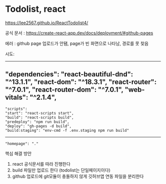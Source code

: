 # Todolist, react
https://lee2567.github.io/ReactTodolist4/

 공식 문서 : https://create-react-app.dev/docs/deployment/#github-pages

 에러 : github page 업로드가 안됌, page가 빈 화면으로 나타남, 경로를 못 찾음

시도:

--------------------------------------------------------------------
  "dependencies": 
  "react-beautiful-dnd": "^13.1.1",
  "react-dom": "^18.3.1",
   "react-router": "^7.0.1",
  "react-router-dom": "^7.0.1",
  "web-vitals": "^2.1.4",
--------------------------------------------------------------------

    "scripts":
    "start": "react-scripts start",
    "build": "react-scripts build",
    "predeploy": "npm run build",
    "deploy": "gh-pages -d build",
    "build:staging": "env-cmd -f .env.staging npm run build"
--------------------------------------------------------------------
    "homepage": "."
    
  핵심 해결 방안
  1. react 공식문서를 따라 진행한다
  2. build 파일만 업로드 한다 (todolist는 단일페이지이다)
  3. github 업로드에 git모듈이 충돌하지 않게 깃허브앱 연동 파일을 분리한다
